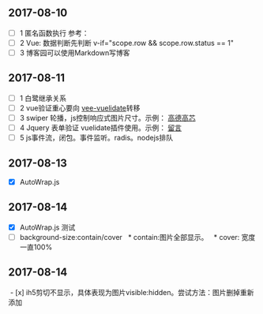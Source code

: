 
## 2017-08-10
 - [ ] 1 匿名函数执行
   参考： 
 - [ ] 2 Vue: 数据判断先判断 v-if="scope.row && scope.row.status == 1"
 - [ ] 3 博客园可以使用Markdown写博客

## 2017-08-11
 - [ ] 1 白鹭继承关系
 - [ ] 2 vue验证重心要向 [vee-vuelidate](https://github.com/baianat/vee-validate)转移
 - [ ] 3 swiper 轮播，js控制响应式图片尺寸。示例： [高德高芯](http://gst.gst-ir.com/product/detail/id/33.html)
 - [ ] 4 Jquery 表单验证 vuelidate插件使用。示例： [留言](http://gst.gst-ir.com/Service/science/mid/21.html#43)
 - [ ] 5 js事件流，闭包。事件监听。radis。nodejs排队

## 2017-08-13
 - [x] AutoWrap.js
 
## 2017-08-14
 - [x] AutoWrap.js 测试
 - [ ] background-size:contain/cover
   * contain:图片全部显示。
   * cover: 宽度一直100%

## 2017-08-14
  - [x] ih5剪切不显示，具体表现为图片visible:hidden。尝试方法：图片删掉重新添加
